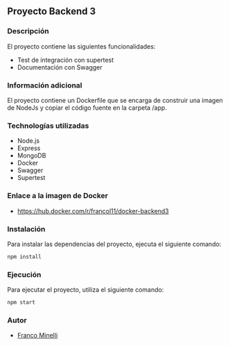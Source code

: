 ## Proyecto Backend 3

### Descripción

El proyecto contiene las siguientes funcionalidades:
- Test de integración con supertest
- Documentación con Swagger

### Información adicional

El proyecto contiene un Dockerfile que se encarga de construir una imagen de NodeJs y copiar el código fuente en la carpeta /app.
 
### Technologías utilizadas
- Node.js
- Express
- MongoDB
- Docker
- Swagger
- Supertest

###  Enlace a la imagen de Docker
 - https://hub.docker.com/r/francol11/docker-backend3

### Instalación
Para instalar las dependencias del proyecto, ejecuta el siguiente comando:

```bash
npm install
```
### Ejecución
Para ejecutar el proyecto, utiliza el siguiente comando:
```bash
npm start
```

### Autor
- [Franco Minelli](https://github.com/FrancoMinelli11)